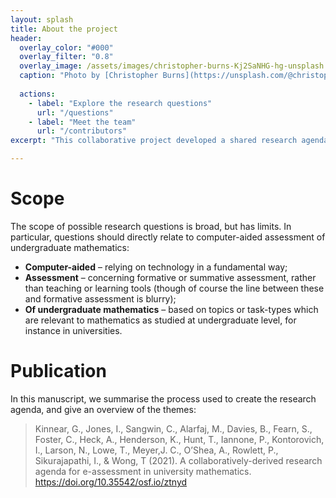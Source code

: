 ```yaml
---
layout: splash
title: About the project
header:
  overlay_color: "#000"
  overlay_filter: "0.8"
  overlay_image: /assets/images/christopher-burns-Kj2SaNHG-hg-unsplash.jpg
  caption: "Photo by [Christopher Burns](https://unsplash.com/@christopher__burns?utm_source=unsplash&utm_medium=referral&utm_content=creditCopyText)"
  
  actions:
    - label: "Explore the research questions"
      url: "/questions"
    - label: "Meet the team"
      url: "/contributors"
excerpt: "This collaborative project developed a shared research agenda for e-assessment of undergraduate mathematics, drawing on input from the community of mathematics education researchers and university teachers."

---
```


# Scope
The scope of possible research questions is broad, but has limits. In particular, questions should directly relate to computer-aided assessment of undergraduate mathematics:

* **Computer-aided** – relying on technology in a fundamental way;
* **Assessment** – concerning formative or summative assessment, rather than teaching or learning tools (though of course the line between these and formative assessment is blurry);
* **Of undergraduate mathematics** – based on topics or task-types which are relevant to mathematics as studied at undergraduate level, for instance in universities.

# Publication

In this manuscript, we summarise the process used to create the research agenda, and give an overview of the themes:

> Kinnear, G., Jones, I., Sangwin, C., Alarfaj, M., Davies, B., Fearn, S., Foster, C., Heck, A., Henderson, K., Hunt, T., Iannone, P., Kontorovich, I., Larson, N., Lowe, T., Meyer,J. C., O’Shea, A., Rowlett, P., Sikurajapathi, I., & Wong, T (2021). A collaboratively-derived research agenda for e-assessment in university mathematics. <https://doi.org/10.35542/osf.io/ztnyd>
